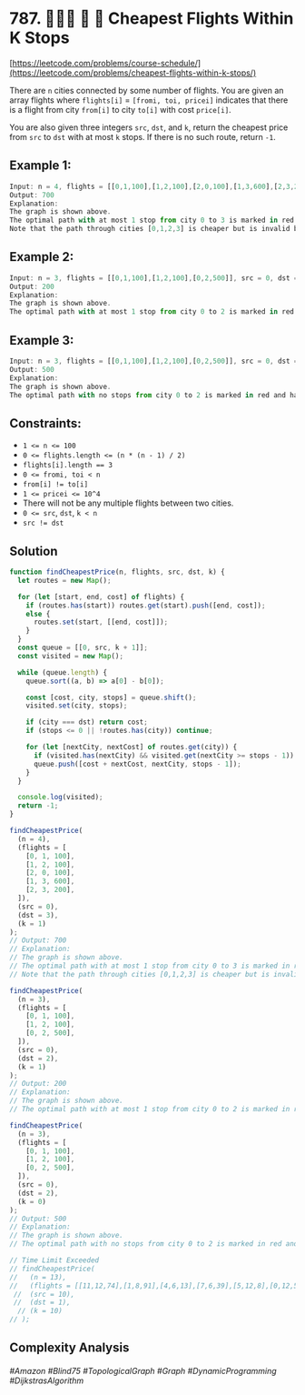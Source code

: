 # 787. 👩🏽‍🦯 🌴 🔎 Cheapest Flights Within K Stops
[https://leetcode.com/problems/course-schedule/](https://leetcode.com/problems/cheapest-flights-within-k-stops/)

There are `n` cities connected by some number of flights. You are given an array flights where `flights[i]` = `[fromi, toi, pricei]` indicates that there is a flight from city `from[i]` to city `to[i]` with cost `price[i]`.

You are also given three integers `src`, `dst`, and `k`, return the cheapest price from `src` to `dst` with at most `k` stops. If there is no such route, return `-1`.

## Example 1:
````js
Input: n = 4, flights = [[0,1,100],[1,2,100],[2,0,100],[1,3,600],[2,3,200]], src = 0, dst = 3, k = 1
Output: 700
Explanation:
The graph is shown above.
The optimal path with at most 1 stop from city 0 to 3 is marked in red and has cost 100 + 600 = 700.
Note that the path through cities [0,1,2,3] is cheaper but is invalid because it uses 2 stops.
````
## Example 2:
````js
Input: n = 3, flights = [[0,1,100],[1,2,100],[0,2,500]], src = 0, dst = 2, k = 1
Output: 200
Explanation:
The graph is shown above.
The optimal path with at most 1 stop from city 0 to 2 is marked in red and has cost 100 + 100 = 200.
````
## Example 3:
````js
Input: n = 3, flights = [[0,1,100],[1,2,100],[0,2,500]], src = 0, dst = 2, k = 0
Output: 500
Explanation:
The graph is shown above.
The optimal path with no stops from city 0 to 2 is marked in red and has cost 500.
````

## Constraints:
- `1 <= n <= 100`
- `0 <= flights.length <= (n * (n - 1) / 2)`
- `flights[i].length == 3`
- `0 <= fromi, toi < n`
- `from[i] != to[i]`
- `1 <= pricei <= 10^4`
- There will not be any multiple flights between two cities.
- `0 <= src`, `dst`, `k < n`
- `src != dst`

## Solution 
````js
function findCheapestPrice(n, flights, src, dst, k) {
  let routes = new Map();

  for (let [start, end, cost] of flights) {
    if (routes.has(start)) routes.get(start).push([end, cost]);
    else {
      routes.set(start, [[end, cost]]);
    }
  }
  const queue = [[0, src, k + 1]];
  const visited = new Map();

  while (queue.length) {
    queue.sort((a, b) => a[0] - b[0]);

    const [cost, city, stops] = queue.shift();
    visited.set(city, stops);

    if (city === dst) return cost;
    if (stops <= 0 || !routes.has(city)) continue;

    for (let [nextCity, nextCost] of routes.get(city)) {
      if (visited.has(nextCity) && visited.get(nextCity >= stops - 1)) continue;
      queue.push([cost + nextCost, nextCity, stops - 1]);
    }
  }

  console.log(visited);
  return -1;
}

findCheapestPrice(
  (n = 4),
  (flights = [
    [0, 1, 100],
    [1, 2, 100],
    [2, 0, 100],
    [1, 3, 600],
    [2, 3, 200],
  ]),
  (src = 0),
  (dst = 3),
  (k = 1)
);
// Output: 700
// Explanation:
// The graph is shown above.
// The optimal path with at most 1 stop from city 0 to 3 is marked in red and has cost 100 + 600 = 700.
// Note that the path through cities [0,1,2,3] is cheaper but is invalid because it uses 2 stops.

findCheapestPrice(
  (n = 3),
  (flights = [
    [0, 1, 100],
    [1, 2, 100],
    [0, 2, 500],
  ]),
  (src = 0),
  (dst = 2),
  (k = 1)
);
// Output: 200
// Explanation:
// The graph is shown above.
// The optimal path with at most 1 stop from city 0 to 2 is marked in red and has cost 100 + 100 = 200.

findCheapestPrice(
  (n = 3),
  (flights = [
    [0, 1, 100],
    [1, 2, 100],
    [0, 2, 500],
  ]),
  (src = 0),
  (dst = 2),
  (k = 0)
);
// Output: 500
// Explanation:
// The graph is shown above.
// The optimal path with no stops from city 0 to 2 is marked in red and has cost 500.

// Time Limit Exceeded
// findCheapestPrice(
//   (n = 13),
//   (flights = [[11,12,74],[1,8,91],[4,6,13],[7,6,39],[5,12,8],[0,12,54],[8,4,32],[0,11,4],[4,0,91],[11,7,64],[6,3,88],[8,5,80],[11,10,91],[10,0,60],[8,7,92],[12,6,78],[6,2,8],[4,3,54],[3,11,76],[3,12,23],[11,6,79],[6,12,36],[2,11,100],[2,5,49],[7,0,17],[5,8,95],[3,9,98],[8,10,61],[2,12,38],[5,7,58],[9,4,37],[8,6,79],[9,0,1],[2,3,12],[7,10,7],[12,10,52],[7,2,68],[12,2,100],[6,9,53],[7,4,90],[0,5,43],[11,2,52],[11,8,50],[12,4,38],[7,9,94],[2,7,38],[3,7,88],[9,12,20],[12,0,26],[10,5,38],[12,8,50],[0,2,77],[11,0,13],[9,10,76],[2,6,67],[5,6,34],[9,7,62],[5,3,67]]),
 //  (src = 10),
 //  (dst = 1),
  // (k = 10)
// );

````

## Complexity Analysis
<!-- - In step `4`, each `course` can become a source only once, and each edge (i.e., `prereq`) will be accessed and removed once. Therefore, the <b>time complexity</b> of the above algorithm will be `O(V+E)`, where `V` is the total number of courses and `E` is the total number of `prerequisites`.
- The <b>space complexity</b> will be `O(V+E)`, since we are storing all of the `prerequisites` for each task in an <b>adjacency list</b>. -->
###### #Amazon #Blind75 #TopologicalGraph #Graph #DynamicProgramming #DijkstrasAlgorithm
